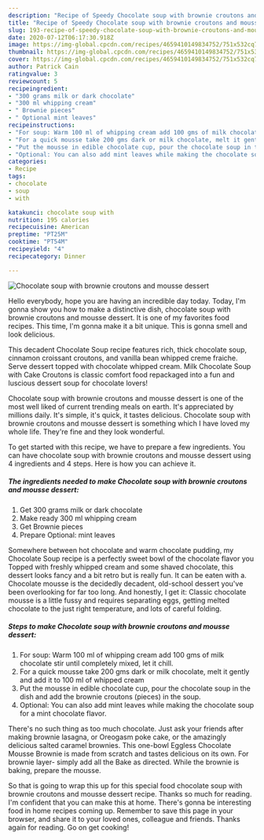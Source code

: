 ```yaml
---
description: "Recipe of Speedy Chocolate soup with brownie croutons and mousse dessert"
title: "Recipe of Speedy Chocolate soup with brownie croutons and mousse dessert"
slug: 193-recipe-of-speedy-chocolate-soup-with-brownie-croutons-and-mousse-dessert
date: 2020-07-12T06:17:30.918Z
image: https://img-global.cpcdn.com/recipes/4659410149834752/751x532cq70/chocolate-soup-with-brownie-croutons-and-mousse-dessert-recipe-main-photo.jpg
thumbnail: https://img-global.cpcdn.com/recipes/4659410149834752/751x532cq70/chocolate-soup-with-brownie-croutons-and-mousse-dessert-recipe-main-photo.jpg
cover: https://img-global.cpcdn.com/recipes/4659410149834752/751x532cq70/chocolate-soup-with-brownie-croutons-and-mousse-dessert-recipe-main-photo.jpg
author: Patrick Cain
ratingvalue: 3
reviewcount: 5
recipeingredient:
- "300 grams milk or dark chocolate"
- "300 ml whipping cream"
- " Brownie pieces"
- " Optional mint leaves"
recipeinstructions:
- "For soup: Warm 100 ml of whipping cream add 100 gms of milk chocolate stir until completely mixed, let it chill."
- "For a quick mousse take 200 gms dark or milk chocolate, melt it gently and add it to 100 ml of whipped cream"
- "Put the mousse in edible chocolate cup, pour the chocolate soup in the dish and add the brownie croutons  (pieces) in the soup."
- "Optional: You can also add mint leaves while making the chocolate soup for a mint chocolate flavor."
categories:
- Recipe
tags:
- chocolate
- soup
- with

katakunci: chocolate soup with 
nutrition: 195 calories
recipecuisine: American
preptime: "PT25M"
cooktime: "PT54M"
recipeyield: "4"
recipecategory: Dinner

---
```



![Chocolate soup with brownie croutons and mousse dessert](https://img-global.cpcdn.com/recipes/4659410149834752/751x532cq70/chocolate-soup-with-brownie-croutons-and-mousse-dessert-recipe-main-photo.jpg)

Hello everybody, hope you are having an incredible day today. Today, I'm gonna show you how to make a distinctive dish, chocolate soup with brownie croutons and mousse dessert. It is one of my favorites food recipes. This time, I'm gonna make it a bit unique. This is gonna smell and look delicious.

This decadent Chocolate Soup recipe features rich, thick chocolate soup, cinnamon croissant croutons, and vanilla bean whipped creme fraiche. Serve dessert topped with chocolate whipped cream. Milk Chocolate Soup with Cake Croutons is classic comfort food repackaged into a fun and luscious dessert soup for chocolate lovers!

Chocolate soup with brownie croutons and mousse dessert is one of the most well liked of current trending meals on earth. It's appreciated by millions daily. It's simple, it's quick, it tastes delicious. Chocolate soup with brownie croutons and mousse dessert is something which I have loved my whole life. They're fine and they look wonderful.


To get started with this recipe, we have to prepare a few ingredients. You can have chocolate soup with brownie croutons and mousse dessert using 4 ingredients and 4 steps. Here is how you can achieve it.

<!--inarticleads1-->

##### The ingredients needed to make Chocolate soup with brownie croutons and mousse dessert:

1. Get 300 grams milk or dark chocolate
1. Make ready 300 ml whipping cream
1. Get  Brownie pieces
1. Prepare  Optional: mint leaves


Somewhere between hot chocolate and warm chocolate pudding, my Chocolate Soup recipe is a perfectly sweet bowl of the chocolate flavor you Topped with freshly whipped cream and some shaved chocolate, this dessert looks fancy and a bit retro but is really fun. It can be eaten with a. Chocolate mousse is the decidedly decadent, old-school dessert you&#39;ve been overlooking for far too long. And honestly, I get it: Classic chocolate mousse is a little fussy and requires separating eggs, getting melted chocolate to the just right temperature, and lots of careful folding. 

<!--inarticleads2-->

##### Steps to make Chocolate soup with brownie croutons and mousse dessert:

1. For soup: Warm 100 ml of whipping cream add 100 gms of milk chocolate stir until completely mixed, let it chill.
1. For a quick mousse take 200 gms dark or milk chocolate, melt it gently and add it to 100 ml of whipped cream
1. Put the mousse in edible chocolate cup, pour the chocolate soup in the dish and add the brownie croutons  (pieces) in the soup.
1. Optional: You can also add mint leaves while making the chocolate soup for a mint chocolate flavor.


There&#39;s no such thing as too much chocolate. Just ask your friends after making brownie lasagna, or Oreogasm poke cake, or the amazingly delicious salted caramel brownies. This one-bowl Eggless Chocolate Mousse Brownie is made from scratch and tastes delicious on its own. For brownie layer- simply add all the Bake as directed. While the brownie is baking, prepare the mousse. 

So that is going to wrap this up for this special food chocolate soup with brownie croutons and mousse dessert recipe. Thanks so much for reading. I'm confident that you can make this at home. There's gonna be interesting food in home recipes coming up. Remember to save this page in your browser, and share it to your loved ones, colleague and friends. Thanks again for reading. Go on get cooking!
